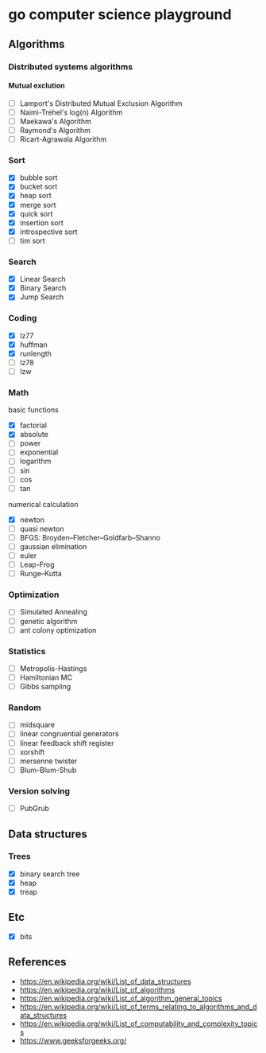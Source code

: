 # go computer science playground

## Algorithms
### Distributed systems algorithms
#### Mutual exclution
- [ ] Lamport's Distributed Mutual Exclusion Algorithm
- [ ] Naimi-Trehel's log(n) Algorithm
- [ ] Maekawa's Algorithm
- [ ] Raymond's Algorithm
- [ ] Ricart-Agrawala Algorithm

### Sort
- [x] bubble sort
- [x] bucket sort
- [x] heap sort
- [x] merge sort
- [x] quick sort
- [x] insertion sort
- [x] introspective sort
- [ ] tim sort

### Search
- [x] Linear Search
- [x] Binary Search
- [x] Jump Search

### Coding
- [x] lz77
- [x] huffman
- [x] runlength
- [ ] lz78
- [ ] lzw

### Math

basic functions
- [x] factorial
- [x] absolute
- [ ] power
- [ ] exponential
- [ ] logarithm
- [ ] sin
- [ ] cos
- [ ] tan

numerical calculation
- [x] newton
- [ ] quasi newton
- [ ] BFGS: Broyden–Fletcher–Goldfarb–Shanno
- [ ] gaussian elimination
- [ ] euler
- [ ] Leap-Frog
- [ ] Runge–Kutta

### Optimization
- [ ] Simulated Annealing
- [ ] genetic algorithm
- [ ] ant colony optimization

### Statistics
- [ ] Metropolis-Hastings
- [ ] Hamiltonian MC
- [ ] Gibbs sampling

### Random
- [ ] midsquare
- [ ] linear congruential generators
- [ ] linear feedback shift register
- [ ] xorshift
- [ ] mersenne twister
- [ ] Blum-Blum-Shub

### Version solving
- [ ] PubGrub

## Data structures

### Trees
- [x] binary search tree
- [x] heap
- [x] treap

## Etc
- [x] bits

## References
- https://en.wikipedia.org/wiki/List_of_data_structures
- https://en.wikipedia.org/wiki/List_of_algorithms
- https://en.wikipedia.org/wiki/List_of_algorithm_general_topics
- https://en.wikipedia.org/wiki/List_of_terms_relating_to_algorithms_and_data_structures
- https://en.wikipedia.org/wiki/List_of_computability_and_complexity_topics
- https://www.geeksforgeeks.org/
